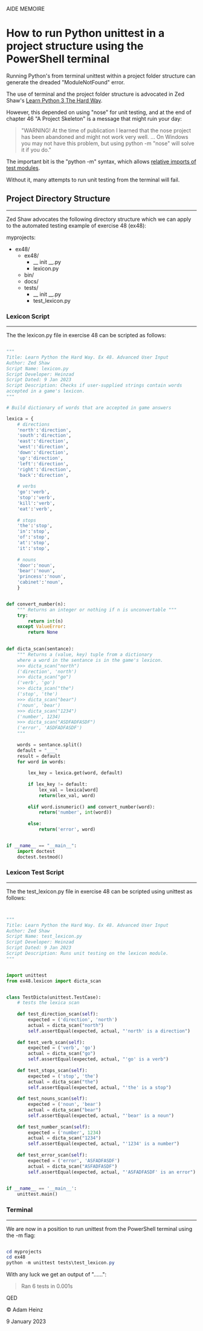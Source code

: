 AIDE MEMOIRE 

How to run Python unittest in a project structure using the PowerShell terminal 
=============================================================================== 

Running Python's from terminal unittest within a project folder structure can generate the dreaded "ModuleNotFound" error. 

The use of terminal and the project folder structure is advocated in Zed Shaw's [Learn Python 3 The Hard Way](https://learnpythonthehardway.org/python3/). 

However, this depended on using "nose" for unit testing, and at the end of chapter 46 "A Project Skeleton" is a message that might ruin your day: 

> "WARNING! At the time of publication I learned that the nose project has been abandoned and might not work very well. ... On Windows you may not have this problem, but using python -m "nose" will solve it if you do." 

The important bit is the "python -m" syntax, which allows [relative imports of test modules](https://peps.python.org/pep-0338/#import-statements-and-the-main-module). 

Without it, many attempts to run unit testing from the terminal will fail. 

## Project Directory Structure 
--- 

Zed Shaw advocates the following directory structure which we can apply to the automated testing example of exercise 48 (ex48): 

myprojects: 

* ex48/ 
    * ex48/
        * __ init __.py 
        * lexicon.py
    * bin/ 
    * docs/
    * tests/
        * __ init __.py
        * test_lexicon.py 



### Lexicon Script 
--- 

The the lexicon.py file in exercise 48 can be scripted as follows: 

```python 

""" 
Title: Learn Python the Hard Way. Ex 48. Advanced User Input 
Author: Zed Shaw 
Script Name: lexicon.py
Script Developer: Heinzad 
Script Dated: 9 Jan 2023 
Script Description: Checks if user-supplied strings contain words 
accepted in a game's lexicon. 
""" 

# Build dictionary of words that are accepted in game answers 

lexica = {
    # directions 
    'north':'direction',
    'south':'direction',
    'east':'direction',
    'west':'direction',
    'down':'direction',
    'up':'direction',
    'left':'direction',
    'right':'direction',
    'back':'direction',
    
    # verbs 
    'go':'verb',
    'stop':'verb',
    'kill':'verb',
    'eat':'verb',
    
    # stops 
    'the':'stop',
    'in':'stop',
    'of':'stop',
    'at':'stop',
    'it':'stop', 
    
    # nouns 
    'door':'noun',
    'bear':'noun',
    'princess':'noun',
    'cabinet':'noun',
    } 


def convert_number(n): 
	""" Returns an integer or nothing if n is unconvertable """ 
    try: 
        return int(n) 
    except ValueError: 
        return None  

    
def dicta_scan(sentance): 
    """ Returns a (value, key) tuple from a dictionary 
	where a word in the sentance is in the game's lexicon. 
    >>> dicta_scan("north")
    ('direction', 'north')   
    >>> dicta_scan("go")
    ('verb', 'go')   
    >>> dicta_scan("the")
    ('stop', 'the')   
    >>> dicta_scan("bear")
    ('noun', 'bear')   
    >>> dicta_scan("1234")
    ('number', 1234)    
    >>> dicta_scan("ASDFADFASDF")
    ('error', 'ASDFADFASDF')   
    """ 
    
    words = sentance.split() 
    default = "___" 
    result = default 
    for word in words: 
        
        lex_key = lexica.get(word, default)  
        
        if lex_key != default: 
            lex_val = lexica[word] 
            return(lex_val, word) 
        
        elif word.isnumeric() and convert_number(word): 
            return('number', int(word)) 
        
        else: 
            return('error', word)    


if __name__ == "__main__":
    import doctest
    doctest.testmod() 

``` 

### Lexicon Test Script 
--- 

The the test_lexicon.py file in exercise 48 can be scripted using unittest as follows: 

```python 


""" 
Title: Learn Python the Hard Way. Ex 48. Advanced User Input 
Author: Zed Shaw 
Script Name: test_lexicon.py
Script Developer: Heinzad 
Script Dated: 9 Jan 2023 
Script Description: Runs unit testing on the lexicon module.  
""" 


import unittest
from ex48.lexicon import dicta_scan


class TestDicta(unittest.TestCase): 
    # tests the lexica scan  
    
    def test_direction_scan(self): 
        expected = ('direction', 'north') 
        actual = dicta_scan("north") 
        self.assertEqual(expected, actual, "'north' is a direction")
        
    def test_verb_scan(self): 
        expected = ('verb', 'go') 
        actual = dicta_scan("go") 
        self.assertEqual(expected, actual, "'go' is a verb")    
        
    def test_stops_scan(self): 
        expected = ('stop', 'the') 
        actual = dicta_scan("the") 
        self.assertEqual(expected, actual, "'the' is a stop")
        
    def test_nouns_scan(self): 
        expected = ('noun', 'bear') 
        actual = dicta_scan("bear") 
        self.assertEqual(expected, actual, "'bear' is a noun") 
        
    def test_number_scan(self): 
        expected = ('number', 1234) 
        actual = dicta_scan("1234") 
        self.assertEqual(expected, actual, "'1234' is a number")
        
    def test_error_scan(self): 
        expected = ('error', 'ASFADFASDF') 
        actual = dicta_scan("ASFADFASDF") 
        self.assertEqual(expected, actual, "'ASFADFASDF' is an error")
   

if __name__ == '__main__':
	unittest.main() 

```

### Terminal 
--- 

We are now in a position to run unittest from the PowerShell terminal using the -m flag: 

```powershell 

cd myprojects
cd ex48 
python -m unittest tests\test_lexicon.py 

``` 

With any luck we get an output of "......": 

> Ran 6 tests in 0.001s 





QED 

© Adam Heinz 

9 January 2023 
 
